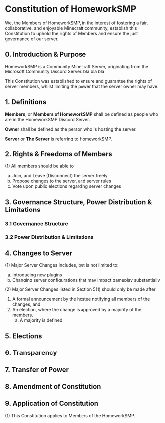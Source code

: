 # Constitution of HomeworkSMP

We, the Members of HomeworkSMP, in the interest of fostering a fair, collaborative, and enjoyable Minecraft community, establish this Constitution to uphold the rights of Members and ensure the just governance of our server.

## 0. Introduction & Purpose

HomeworkSMP is a Community Minecraft Server, originating from the Microsoft Community Discord Server.
bla bla bla

This Constitution was established to ensure and guarantee the rights of server members, whilst limiting the power that the server owner may have.

## 1. Definitions

**Members**, or **Members of HomeworkSMP** shall be defined as people who are in the HomeworkSMP Discord Server.

**Owner** shall be defined as the person who is hosting the server.

**Server** or **The Server** is referring to HomeworkSMP.

## 2. Rights & Freedoms of Members

(1) All members should be able to <br>
    <ol type="a">
    <li>Join, and Leave (Disconnect) the server freely</li>
    <li>Propose changes to the server, and server rules</li>
    <li>Vote upon public elections regarding server changes </li>
    </ol>

## 3. Governance Structure, Power Distribution & Limitations

### 3.1 Governance Structure

### 3.2 Power Distribution & Limitations

## 4. Changes to Server

(1) Major Server Changes includes, but is not limited to:
    <ol type="a">
    <li>Introducing new plugins</li>
    <li>Changing server configurations that may impact gameplay substantially</li>
    </ol>

(2) Major Server Changes listed in Section 5(1) should only be made after
    <ol type="1">
    <li>A formal announcement by the hostee notifying all members of the changes, and</li>
    <li>An election, where the change is approved by a majority of the members.
    <ol type="a">
    <li>A majority is defined </li>
    </ol></li>
    </ol>

## 5. Elections

## 6. Transparency

## 7. Transfer of Power

## 8. Amendment of Constitution

## 9. Application of Constitution

(1) This Constitution applies to Members of the HomeworkSMP.
